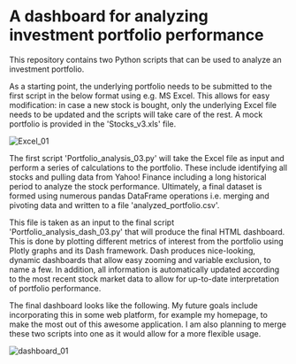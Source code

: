 # A dashboard for analyzing investment portfolio performance

This repository contains two Python scripts that can be used to analyze an investment portfolio. 

As a starting point, the underlying portfolio needs to be submitted to the first script in the below format using e.g. MS Excel. This allows for easy modification: in case a new stock is bought, only the underlying Excel file needs to be updated and the scripts will take care of the rest. A mock portfolio is provided in the 'Stocks_v3.xls' file.

![Excel_01](https://user-images.githubusercontent.com/69734538/112727092-6ff9b900-8f29-11eb-924c-7fe2c9ac1806.png)

The first script 'Portfolio_analysis_03.py' will take the Excel file as input and perform a series of calculations to the portfolio. These include identifying all stocks and pulling data from Yahoo! Finance including a long historical period to analyze the stock performance. Ultimately, a final dataset is formed using numerous pandas DataFrame operations i.e. merging and pivoting data and written to a file 'analyzed_portfolio.csv'.

This file is taken as an input to the final script 'Portfolio_analysis_dash_03.py' that will produce the final HTML dashboard. This is done by plotting different metrics of interest from the portfolio using Plotly graphs and its Dash framework. Dash produces nice-looking, dynamic dashboards that allow easy zooming and variable exclusion, to name a few. In addition, all information is automatically updated according to the most recent stock market data to allow for up-to-date interpretation of portfolio performance.

The final dashboard looks like the following. My future goals include incorporating this in some web platform, for example my homepage, to make the most out of this awesome application. I am also planning to merge these two scripts into one as it would allow for a more flexible usage.

![dashboard_01](https://user-images.githubusercontent.com/69734538/112726996-ea760900-8f28-11eb-9d0b-7f71d238f269.png)


